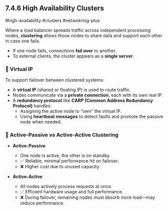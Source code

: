 ## 7.4.6 High Availability Clusters
#high-availability #clusters #netwokring-plus 

Where a load balancer spreads traffic across independent processing nodes, **clustering** allows those nodes to share data and support each other in case one fails.  

- If one node fails, connections **fail over** to another.
- To external clients, the cluster appears as a **single server**.

### 🧱 Virtual IP

To support failover between clustered systems:

- A **virtual IP** (shared or floating IP) is used to route traffic.
- Nodes communicate via a **private connection**, each with its own real IP.
- A **redundancy protocol** like **CARP (Common Address Redundancy Protocol)** handles:
  - Assigning the active node to “own” the virtual IP.
  - Using **heartbeat messages** to detect faults and promote the passive node when needed.

### 🔁 Active-Passive vs Active-Active Clustering

- **Active-Passive**
  - One node is active, the other is on standby.
  - ✅ Reliable, minimal performance hit on failover.
  - ❌ Higher cost due to unused capacity.

- **Active-Active**
  - All nodes actively process requests at once.
  - ✅ Efficient hardware usage and full performance.
  - ❌ During failover, remaining nodes must absorb more load—may reduce performance.

